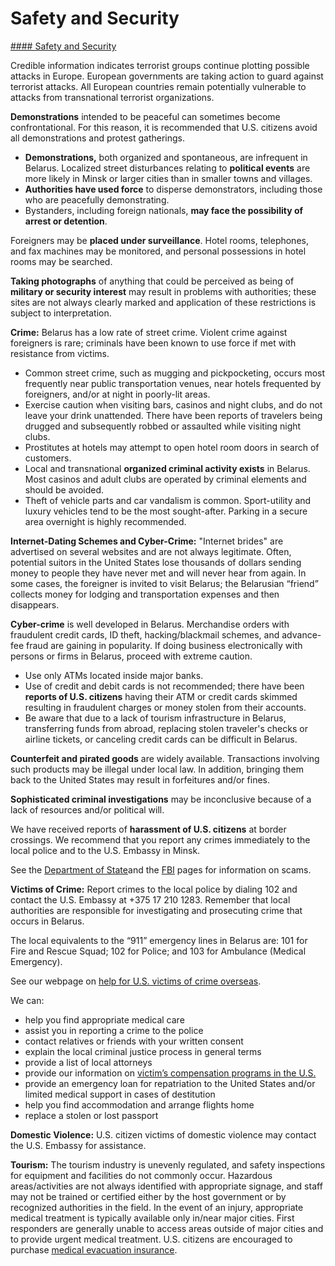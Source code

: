 # Safety and Security

[#### Safety and Security](javascript:void(0); "Safety and Security")

Credible information indicates terrorist groups continue plotting possible attacks in Europe. European governments are taking action to guard against terrorist attacks. All European countries remain potentially vulnerable to attacks from transnational terrorist organizations.

**Demonstrations** intended to be peaceful can sometimes become confrontational. For this reason, it is recommended that U.S. citizens avoid all demonstrations and protest gatherings.

* **Demonstrations,** both organized and spontaneous, are infrequent in Belarus. Localized street disturbances relating to **political events** are more likely in Minsk or larger cities than in smaller towns and villages.
* **Authorities have used force** to disperse demonstrators, including those who are peacefully demonstrating.
* Bystanders, including foreign nationals, **may face the possibility of arrest or detention**.

Foreigners may be **placed under surveillance**. Hotel rooms, telephones, and fax machines may be monitored, and personal possessions in hotel rooms may be searched.

**Taking photographs** of anything that could be perceived as being of **military or security interest** may result in problems with authorities; these sites are not always clearly marked and application of these restrictions is subject to interpretation.

**Crime:** Belarus has a low rate of street crime. Violent crime against foreigners is rare; criminals have been known to use force if met with resistance from victims.

* Common street crime, such as mugging and pickpocketing, occurs most frequently near public transportation venues, near hotels frequented by foreigners, and/or at night in poorly-lit areas.
* Exercise caution when visiting bars, casinos and night clubs, and do not leave your drink unattended. There have been reports of travelers being drugged and subsequently robbed or assaulted while visiting night clubs.
* Prostitutes at hotels may attempt to open hotel room doors in search of customers.
* Local and transnational **organized criminal activity exists** in Belarus. Most casinos and adult clubs are operated by criminal elements and should be avoided.
* Theft of vehicle parts and car vandalism is common. Sport-utility and luxury vehicles tend to be the most sought-after. Parking in a secure area overnight is highly recommended.

**Internet-Dating Schemes and Cyber-Crime:** "Internet brides" are advertised on several websites and are not always legitimate. Often, potential suitors in the United States lose thousands of dollars sending money to people they have never met and will never hear from again. In some cases, the foreigner is invited to visit Belarus; the Belarusian “friend” collects money for lodging and transportation expenses and then disappears.

**Cyber-crime** is well developed in Belarus. Merchandise orders with fraudulent credit cards, ID theft, hacking/blackmail schemes, and advance-fee fraud are gaining in popularity. If doing business electronically with persons or firms in Belarus, proceed with extreme caution.

* Use only ATMs located inside major banks.
* Use of credit and debit cards is not recommended; there have been **reports of U.S. citizens** having their ATM or credit cards skimmed resulting in fraudulent charges or money stolen from their accounts.
* Be aware that due to a lack of tourism infrastructure in Belarus, transferring funds from abroad, replacing stolen traveler's checks or airline tickets, or canceling credit cards can be difficult in Belarus.

**Counterfeit and pirated goods** are widely available. Transactions involving such products may be illegal under local law. In addition, bringing them back to the United States may result in forfeitures and/or fines.

**Sophisticated criminal investigations** may be inconclusive because of a lack of resources and/or political will.

We have received reports of **harassment of U.S. citizens** at border crossings. We recommend that you report any crimes immediately to the local police and to the U.S. Embassy in Minsk.

See the [Department of State](http://travel.state.gov/content/passports/english/emergencies/scams.html)and the [FBI](http://www.fbi.gov/scams-safety/fraud) pages for information on scams.

**Victims of Crime:** Report crimes to the local police by dialing 102 and contact the U.S. Embassy at +375 17 210 1283. Remember that local authorities are responsible for investigating and prosecuting crime that occurs in Belarus.

The local equivalents to the “911” emergency lines in Belarus are: 101 for Fire and Rescue Squad; 102 for Police; and 103 for Ambulance (Medical Emergency).

See our webpage on [help for U.S. victims of crime overseas](https://travel.state.gov/content/travel/en/international-travel/emergencies/crime.html).

We can:

* help you find appropriate medical care
* assist you in reporting a crime to the police
* contact relatives or friends with your written consent
* explain the local criminal justice process in general terms
* provide a list of local attorneys
* provide our information on [victim’s compensation programs in the U.S.](http://travel.state.gov/content/passports/english/emergencies/victims.html)
* provide an emergency loan for repatriation to the United States and/or limited medical support in cases of destitution
* help you find accommodation and arrange flights home
* replace a stolen or lost passport

**Domestic Violence:** U.S. citizen victims of domestic violence may contact the U.S. Embassy for assistance.

**Tourism:** The tourism industry is unevenly regulated, and safety inspections for equipment and facilities do not commonly occur. Hazardous areas/activities are not always identified with appropriate signage, and staff may not be trained or certified either by the host government or by recognized authorities in the field. In the event of an injury, appropriate medical treatment is typically available only in/near major cities. First responders are generally unable to access areas outside of major cities and to provide urgent medical treatment. U.S. citizens are encouraged to purchase [medical evacuation insurance](https://travel.state.gov/content/travel/en/international-travel/before-you-go/your-health-abroad/Insurance_Coverage_Overseas.html).